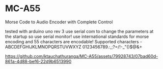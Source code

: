 # MC-A55
Morse Code to Audio Encoder with Complete Control

tested with arduino uno rev 3 use serial com to change the parameters at the startup so use serial monitor! use international standards for morse encoding and 55 characters are encodable!
Supported characters - ABCDEFGHIJKLMNOPQRSTUVWXYZ 0123456789.:,;?=/\!-_"()$@&+

https://github.com/ktauchathuranga/MC-A55/assets/79928743/07bad60d-861a-4d88-bef6-22d9b6513990

